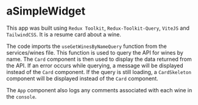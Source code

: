 # aSimpleWidget

This app was built using `Redux Toolkit`, `Redux-Toolkit-Query`, `ViteJS` and `TailwindCSS`. It is a resume card about a wine.

The code imports the `useGetWinesByNameQuery` function from the services/wines file. This function is used to query the API for wines by name. The `Card` component is then used to display the data returned from the API. If an error occurs while querying, a message will be displayed instead of the `Card` component. If the query is still loading, a `CardSkeleton` component will be displayed instead of the `Card` component.

The `App` component also logs any comments associated with each wine in the `console`.
